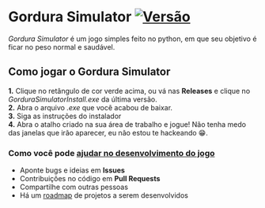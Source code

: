 # Gordura Simulator [![Versão](https://img.shields.io/github/release/Liebelts/Gordura_Simulator?color=green&label=Vers%C3%A3o)](https://github.com/Liebelts/Gordura_Simulator/releases/latest/download/GSInstall.exe)
*Gordura Simulator* é um jogo simples feito no python, em que seu objetivo é ficar no peso normal e saudável.

## Como jogar o Gordura Simulator

**1.** Clique no retângulo de cor verde acima, ou vá nas **Releases** e clique no *GorduraSimulatorInstall.exe* da última versão. </br>
**2.** Abra o arquivo *.exe* que você acabou de baixar. </br>
**3.** Siga as instruções do instalador </br>
**4.** Abra o atalho criado na sua área de trabalho e jogue! Não tenha medo das janelas que irão aparecer, eu não estou te hackeando :grin:.

### Como você pode [ajudar no desenvolvimento do jogo](https://github.com/Liebelts/gordura_simulator/blob/master/CONTRIBUTING.md)
* Aponte bugs e ideias em **Issues**  
* Contribuições no código em **Pull Requests**  
* Compartilhe com outras pessoas
* Há um [roadmap](https://trello.com/b/OTZ4oWuc/gordura-simulator-roadmap) de projetos a serem desenvolvidos
